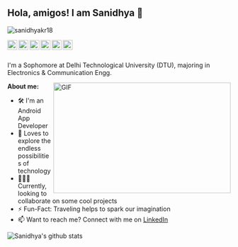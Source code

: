 ## Hola, amigos! I am Sanidhya 👋

<p align="left"> <img src="https://komarev.com/ghpvc/?username=sanidhyakr18&label=Views&color=brightgreen&style=plastic" alt="sanidhyakr18" /> </p>

<a href="https://twitter.com/sanidhyakr18">
  <img align="left" alt="Sanidhya's Twitter" width="22px" src="https://cdn.jsdelivr.net/npm/simple-icons@v3/icons/twitter.svg" />
</a>
<a href="https://linkedin.com/in/sanidhyakr18">
  <img align="left" alt="Sanidhya's Linkdein" width="22px" src="https://cdn.jsdelivr.net/npm/simple-icons@v3/icons/linkedin.svg" />
</a>
<a href="https://github.com/sanidhyakr18">
  <img align="left" alt="Sanidhya's Github" width="22px" src="https://cdn.jsdelivr.net/npm/simple-icons@v3/icons/github.svg" />
</a>
<a href="https://www.instagram.com/sanidhyakr18/">
  <img align="left" alt="Sanidhya's Instagram" width="22px" src="https://cdn.jsdelivr.net/npm/simple-icons@v3/icons/instagram.svg" />
</a>
<a href="https://www.facebook.com/hellosanidhya/">
  <img align="left" alt="Sanidhya's Facebook" width="22px" src="https://cdn.jsdelivr.net/npm/simple-icons@v3/icons/facebook.svg" />
</a>
<a href="https://medium.com/@sanidhyakr18">
  <img align="left" alt="Sanidhya's Medium" width="22px" src="https://cdn.jsdelivr.net/npm/simple-icons@v3/icons/medium.svg" />
</a>

<br />
<br />

I'm a Sophomore at Delhi Technological University (DTU), majoring in Electronics & Communication Engg.

  <img align="right" height="250" width="400" alt="GIF" src="https://miro.medium.com/max/1360/1*IRGHmiGsa16stedQvIaZfw.gif" />
  
**About me:**

- 🛠 I'm an Android App Developer
- 🔬 Loves to explore the endless possibilities of technology
- 👨🏻‍💻 Currently, looking to collaborate on some cool projects
- ⚡️ Fun-Fact: Traveling helps to spark our imagination
- 📫 Want to reach me? Connect with me on [LinkedIn](https://linkedin.com/in/sanidhyakr18)

![Sanidhya's github stats](https://github-readme-stats.vercel.app/api?username=sanidhyakr18&show_icons=true&hide_border=true&count_private=true)



<!--
**sanidhyakr18/sanidhyakr18** is a ✨ _special_ ✨ repository because its `README.md` (this file) appears on your GitHub profile.
When I am not coding, I love to travel with music ON to spark my imagination and explore new ideas. 
I also play chess and write articles in my free time.
Here are some ideas to get you started:

- 🔭 I’m currently working on ...
- 🌱 I’m currently learning ...
- 👯 I’m looking to collaborate on ...
- 🤔 I’m looking for help with ...
- 💬 Ask me about ...
- 📫 How to reach me: ...
- 😄 Pronouns: ...
- ⚡ Fun fact: ...
-->
